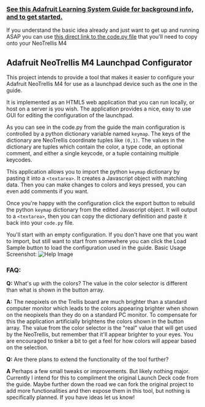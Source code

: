 ### [See this Adafruit Learning System Guide for background info, and to get started.](https://learn.adafruit.com/launch-deck-trellis-m4)

If you understand the basic idea already and just want to get up and running ASAP you can use [this direct link to the code.py file](https://raw.githubusercontent.com/adafruit/Adafruit_Learning_System_Guides/master/Launch_Deck_Trellis_M4/launch_deck_trellis_m4.py) that you'll need to copy onto your NeoTrellis M4

## Adafruit NeoTrellis M4 Launchpad Configurator

This project intends to provide a tool that makes it easier to configure your Adafruit NeoTrellis M4 for use as a launchpad device such as the one in the guide.

It is implemented as an HTML5 web application that you can run locally, or host on a server is you wish. The application provides a nice, easy to use GUI for editing the configuration of the launchpad.

As you can see in the code.py from the guide the main configuration is controlled by a python dictionary variable named `keymap`. The keys of the dictionary are NeoTrellis coordinate tuples like `(0,1)`. The values in the dictionary are tuples which contain the color, a type code, an optional comment, and either a single keycode, or a tuple containing multiple keycodes.

This application allows you to import the python `keymap` dictionary by pasting it into a `<textarea>`. It creates a Javascript object with matching data. Then you can make changes to colors and keys pressed, you can even add comments if you want. 

Once you're happy with the configuration click the export button to rebuild the python `keymap` dictionary from the edited Javascript object. It will output to a `<textarea>`, then you can copy the dictionary definition and paste it back into your `code.py` file. 

You'll start with an empty configuration. If you don't have one that you want to import, but still want to start from somewhere you can click the Load Sample button to load the configuration used in the guide.
Basic Usage Screenshot: 
![Help Image](https://raw.githubusercontent.com/FoamyGuy/NeoTrellis-M4-Launchpad-Configurator/master/help.PNG)


### FAQ:
**Q:** What's up with the colors? The value in the color selector is different than what is shown in the button array.

**A:** The neopixels on the Trellis board are much brighter than a standard computer monitor which leads to the colors appearing brighter when shown on the neopixels than they do on a standard PC monitor. To compensate for this the application artificially brightens the colors shown in the button array. The value from the color selector is the "real" value that will get used by the NeoTrellis, but remember that it'll appear brighter to your eyes. You are encouraged to tinker a bit to get a feel for how colors will appear based on the selection.

**Q:** Are there plans to extend the functionality of the tool further?

**A** Perhaps a few small tweaks or improvements. But likely nothing major. Currently I intend for this to compliment the original Launch Deck code from the guide. Maybe further down the road we can fork the original project to add more functionalities and then expose them in this tool, but nothing is specifically planned. If you have ideas let us know!
